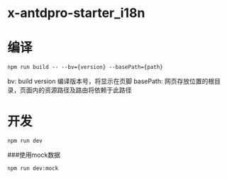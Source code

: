# x-antdpro-starter_i18n #

# 编译 #
`npm run build -- --bv={version} --basePath={path}`

bv: build version 编译版本号，将显示在页脚
basePath: 网页存放位置的根目录，页面内的资源路径及路由将依赖于此路径

# 开发

`npm run dev`

###使用mock数据

`npm run dev:mock`
